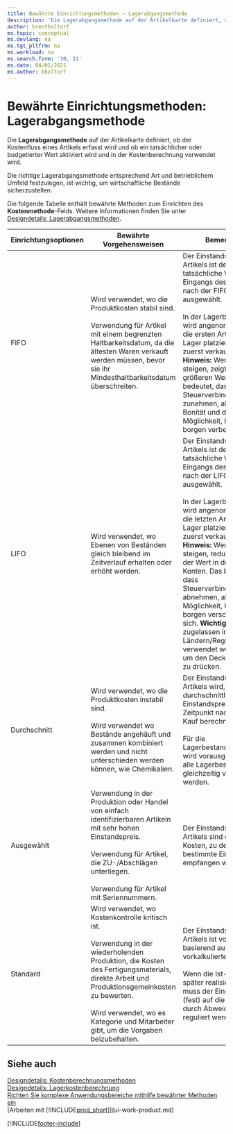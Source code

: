 ```yaml
---
title: Bewährte Einrichtungsmethoden – Lagerabgangsmethode
description: 'Die Lagerabgangsmethode auf der Artikelkarte definiert, ob der Kostenfluss eines Artikels erfasst wird und ob ein tatsächlicher oder budgetierter Wert aktiviert wird und in der Kostenberechnung verwendet wird.'
author: brentholtorf
ms.topic: conceptual
ms.devlang: na
ms.tgt_pltfrm: na
ms.workload: na
ms.search.form: '30, 31'
ms.date: 04/01/2021
ms.author: bholtorf
---
```

# Bewährte Einrichtungsmethoden: Lagerabgangsmethode

Die **Lagerabgangsmethode** auf der Artikelkarte definiert, ob der Kostenfluss eines Artikels erfasst wird und ob ein tatsächlicher oder budgetierter Wert aktiviert wird und in der Kostenberechnung verwendet wird.  

Die richtige Lagerabgangsmethode entsprechend Art und betrieblichem Umfeld festzulegen, ist wichtig, um wirtschaftliche Bestände sicherzustellen.  

Die folgende Tabelle enthält bewährte Methoden zum Einrichten des **Kostenmethode**-Felds. Weitere Informationen finden Sie unter [Designdetails: Lagerabgangsmethoden](design-details-costing-methods.md).  

|Einrichtungsoptionen|Bewährte Vorgehensweisen|Bemerkung|  
|------------------|-------------------|-------------|  
|FIFO|Wird verwendet, wo die Produktkosten stabil sind.<br /><br /> Verwendung für Artikel mit einem begrenzten Haltbarkeitsdatum, da die ältesten Waren verkauft werden müssen, bevor sie ihr Mindesthaltbarkeitsdatum überschreiten.|Der Einstandspreis eines Artikels ist der tatsächliche Wert jedes Eingangs des Artikels, nach der FIFO-Regel ausgewählt.<br /><br /> In der Lagerbewertung wird angenommen, dass die ersten Artikel, die im Lager platziert sind, zuerst verkauft werden. **Hinweis:**  Wenn Preise steigen, zeigt die Bilanz größeren Wert. Das bedeutet, dass Steuerverbindlichkeiten zunehmen, aber die Bonität und die Möglichkeit, Kasse zu borgen verbessert sich.|  
|LIFO|Wird verwendet, wo Ebenen von Beständen gleich bleibend im Zeitverlauf erhalten oder erhöht werden.|Der Einstandspreis eines Artikels ist der tatsächliche Wert jedes Eingangs des Artikels, nach der LIFO-Regel ausgewählt.<br /><br /> In der Lagerbewertung wird angenommen, dass die letzten Artikel, die im Lager platziert sind, zuerst verkauft werden. **Hinweis:**  Wenn Preise steigen, reduziert sich der Wert in den GuV-Konten. Das bedeutet, dass Steuerverbindlichkeiten abnehmen, aber die Möglichkeit, Kasse zu borgen verschlechtert sich. **Wichtig:** Nicht zugelassen in vielen Ländern/Regionen, da es verwendet werden kann, um den Deckungsbeitrag zu drücken.|  
|Durchschnitt|Wird verwendet, wo die Produktkosten instabil sind.<br /><br /> Wird verwendet wo Bestände angehäuft und zusammen kombiniert werden und nicht unterschieden werden können, wie Chemikalien.|Der Einstandspreis eines Artikels wird, wie der durchschnittliche Einstandspreis, an jedem Zeitpunkt nach einem Kauf berechnet.<br /><br /> Für die Lagerbestandsbewertung wird vorausgesetzt, dass alle Lagerbestände gleichzeitig verkauft werden.|
|Ausgewählt|Verwendung in der Produktion oder Handel von einfach identifizierbaren Artikeln mit sehr hohen Einstandspreis.<br /><br /> Verwendung für Artikel, die ZU-/Abschlägen unterliegen.<br /><br /> Verwendung für Artikel mit Seriennummern.|Der Einstandspreis eines Artikels sind die exakten Kosten, zu denen die bestimmte Einheit empfangen wurden.|
|Standard|Wird verwendet, wo Kostenkontrolle kritisch ist.<br /><br /> Verwendung in der wiederholenden Produktion, die Kosten des Fertigungsmaterials, direkte Arbeit und Produktionsgemeinkosten zu bewerten.<br /><br /> Wird verwendet, wo es Kategorie und Mitarbeiter gibt, um die Vorgaben beizubehalten.|Der Einstandspreis eines Artikels ist voreingestellt basierend auf vorkalkulierten Kosten.<br /><br /> Wenn die Ist-Kosten später realisiert werden, muss der Einstandspreis (fest) auf die Ist-Kosten durch Abweichungswerte reguliert werden.|  

## Siehe auch

[Designdetails: Kostenberechnungsmethoden](design-details-costing-methods.md)  
[Designdetails: Lagerkostenberechnung](design-details-inventory-costing.md)  
[Richten Sie komplexe Anwendungsbereiche mithilfe bewährter Methoden ein](set-up-complex-application-areas-using-best-practices.md)  
[Arbeiten mit [!INCLUDE[prod_short](includes/prod_short.md)]](ui-work-product.md)  


[!INCLUDE[footer-include](includes/footer-banner.md)]